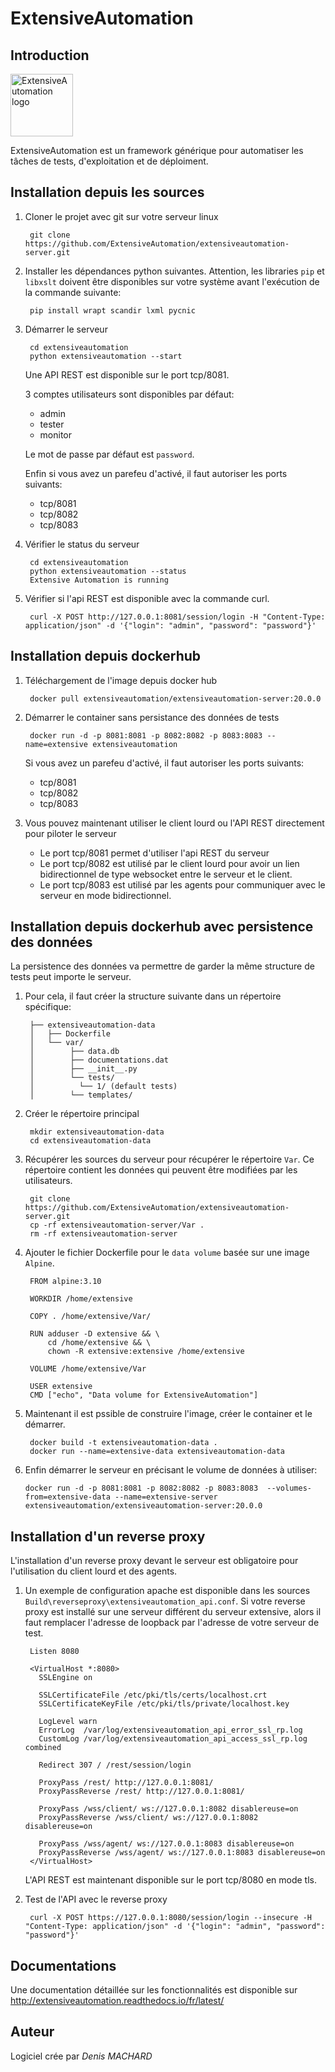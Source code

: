 ExtensiveAutomation
===================

Introduction
------------

<a href="https://www.extensiveautomation.org/" target="_blank"><img width="100" src="https://www.extensiveautomation.org/img/logo_extensive_testing.png" alt="ExtensiveAutomation logo"></a>

ExtensiveAutomation est un framework générique pour automatiser les tâches de tests, d'exploitation et de déploiment.


Installation depuis les sources
------------------------------

1. Cloner le projet avec git sur votre serveur linux

        git clone https://github.com/ExtensiveAutomation/extensiveautomation-server.git
  
2. Installer les dépendances python suivantes. Attention, les libraries `pip` et `libxslt` doivent être disponibles sur votre système avant l'exécution de la commande suivante:

        pip install wrapt scandir lxml pycnic    

3. Démarrer le serveur

        cd extensiveautomation
        python extensiveautomation --start

   Une API REST est disponible sur le port tcp/8081.
   
   3 comptes utilisateurs sont disponibles par défaut:
    - admin
    - tester
    - monitor
    
   Le mot de passe par défaut est `password`.
   
   Enfin si vous avez un parefeu d'activé, il faut autoriser les ports suivants:
    - tcp/8081
    - tcp/8082
    - tcp/8083
    
4. Vérifier le status du serveur

        cd extensiveautomation
        python extensiveautomation --status
        Extensive Automation is running
        
5. Vérifier si l'api REST est disponible avec la commande curl.

        curl -X POST http://127.0.0.1:8081/session/login -H "Content-Type: application/json" -d '{"login": "admin", "password": "password"}'
        
Installation depuis dockerhub
-----------------------------

1. Téléchargement de l'image depuis docker hub

        docker pull extensiveautomation/extensiveautomation-server:20.0.0

2. Démarrer le container sans persistance des données de tests

        docker run -d -p 8081:8081 -p 8082:8082 -p 8083:8083 --name=extensive extensiveautomation

           
   Si vous avez un parefeu d'activé, il faut autoriser les ports suivants:
   
    - tcp/8081
    - tcp/8082
    - tcp/8083
    
3. Vous pouvez maintenant utiliser le client lourd ou l'API REST directement pour piloter le serveur
   - Le port tcp/8081 permet d'utiliser l'api REST du serveur
   - Le port tcp/8082 est utilisé par le client lourd pour avoir un lien bidirectionnel de type  websocket entre le serveur et le client.
   - Le port tcp/8083 est utilisé par les agents pour communiquer avec le serveur en mode bidirectionnel.

Installation depuis dockerhub avec persistence des données
----------------------------------------------------------

La persistence des données va permettre de garder la même structure de tests peut importe le serveur.

1. Pour cela, il faut créer la structure suivante dans un répertoire spécifique: 

        ├── extensiveautomation-data
        │   ├── Dockerfile
        │   └── var/
        │        ├── data.db
        │        ├── documentations.dat
        │        ├── __init__.py
        │        └── tests/
        │          └── 1/ (default tests)
        │        └── templates/

2. Créer le répertoire principal

        mkdir extensiveautomation-data
        cd extensiveautomation-data

3. Récupérer les sources du serveur pour récupérer le répertoire `Var`.
Ce répertoire contient les données qui peuvent être modifiées par les utilisateurs.

        git clone https://github.com/ExtensiveAutomation/extensiveautomation-server.git
        cp -rf extensiveautomation-server/Var .
        rm -rf extensiveautomation-server
    
4. Ajouter le fichier Dockerfile pour le `data volume` basée sur une image `Alpine`.


        FROM alpine:3.10
        
        WORKDIR /home/extensive
        
        COPY . /home/extensive/Var/
        
        RUN adduser -D extensive && \
            cd /home/extensive && \
            chown -R extensive:extensive /home/extensive
        
        VOLUME /home/extensive/Var
        
        USER extensive
        CMD ["echo", "Data volume for ExtensiveAutomation"]

5. Maintenant il est pssible de construire l'image, créer le container et le démarrer.

        docker build -t extensiveautomation-data .
        docker run --name=extensive-data extensiveautomation-data

6.  Enfin démarrer le serveur en précisant le volume de données à utiliser:

        docker run -d -p 8081:8081 -p 8082:8082 -p 8083:8083  --volumes-from=extensive-data --name=extensive-server extensiveautomation/extensiveautomation-server:20.0.0

Installation d'un reverse proxy
-------------------------------

L'installation d'un reverse proxy devant le serveur est obligatoire pour l'utilisation du client lourd et des agents. 

1. Un exemple de configuration apache est disponible dans les sources  `Build\reverseproxy\extensiveautomation_api.conf`. Si votre reverse proxy est installé sur une serveur différent du serveur extensive, alors il faut remplacer l'adresse de loopback par l'adresse de votre serveur de test.

        Listen 8080

        <VirtualHost *:8080>
          SSLEngine on

          SSLCertificateFile /etc/pki/tls/certs/localhost.crt
          SSLCertificateKeyFile /etc/pki/tls/private/localhost.key

          LogLevel warn
          ErrorLog  /var/log/extensiveautomation_api_error_ssl_rp.log
          CustomLog /var/log/extensiveautomation_api_access_ssl_rp.log combined

          Redirect 307 / /rest/session/login

          ProxyPass /rest/ http://127.0.0.1:8081/
          ProxyPassReverse /rest/ http://127.0.0.1:8081/
          
          ProxyPass /wss/client/ ws://127.0.0.1:8082 disablereuse=on
          ProxyPassReverse /wss/client/ ws://127.0.0.1:8082 disablereuse=on

          ProxyPass /wss/agent/ ws://127.0.0.1:8083 disablereuse=on
          ProxyPassReverse /wss/agent/ ws://127.0.0.1:8083 disablereuse=on
        </VirtualHost>


    L'API REST est maintenant disponible sur le port tcp/8080 en mode tls.

2. Test de l'API avec le reverse proxy

        curl -X POST https://127.0.0.1:8080/session/login --insecure -H "Content-Type: application/json" -d '{"login": "admin", "password": "password"}'

Documentations
--------------

Une documentation détaillée sur les fonctionnalités est disponible sur http://extensiveautomation.readthedocs.io/fr/latest/
 
     
Auteur
-------

Logiciel crée par *Denis MACHARD*
 